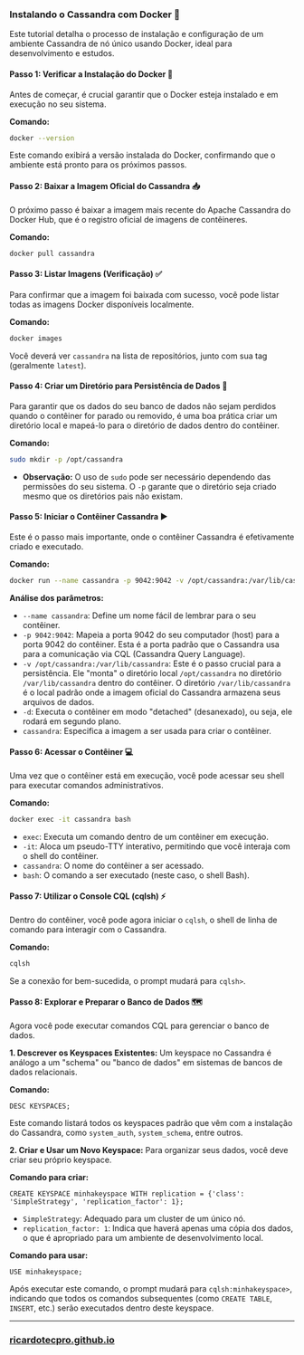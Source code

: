 ### **Instalando o Cassandra com Docker 🚀**

Este tutorial detalha o processo de instalação e configuração de um ambiente Cassandra de nó único usando Docker, ideal para desenvolvimento e estudos.

#### **Passo 1: Verificar a Instalação do Docker 🧐**

Antes de começar, é crucial garantir que o Docker esteja instalado e em execução no seu sistema.

**Comando:**

```bash
docker --version
```

Este comando exibirá a versão instalada do Docker, confirmando que o ambiente está pronto para os próximos passos.

#### **Passo 2: Baixar a Imagem Oficial do Cassandra 📥**

O próximo passo é baixar a imagem mais recente do Apache Cassandra do Docker Hub, que é o registro oficial de imagens de contêineres.

**Comando:**

```bash
docker pull cassandra
```

#### **Passo 3: Listar Imagens (Verificação) ✅**

Para confirmar que a imagem foi baixada com sucesso, você pode listar todas as imagens Docker disponíveis localmente.

**Comando:**

```bash
docker images
```

Você deverá ver `cassandra` na lista de repositórios, junto com sua tag (geralmente `latest`).

#### **Passo 4: Criar um Diretório para Persistência de Dados 📂**

Para garantir que os dados do seu banco de dados não sejam perdidos quando o contêiner for parado ou removido, é uma boa prática criar um diretório local e mapeá-lo para o diretório de dados dentro do contêiner.

**Comando:**

```bash
sudo mkdir -p /opt/cassandra
```

  * **Observação:** O uso de `sudo` pode ser necessário dependendo das permissões do seu sistema. O `-p` garante que o diretório seja criado mesmo que os diretórios pais não existam.

#### **Passo 5: Iniciar o Contêiner Cassandra ▶️**

Este é o passo mais importante, onde o contêiner Cassandra é efetivamente criado e executado.

**Comando:**

```bash
docker run --name cassandra -p 9042:9042 -v /opt/cassandra:/var/lib/cassandra -d cassandra
```

**Análise dos parâmetros:**

  * `--name cassandra`: Define um nome fácil de lembrar para o seu contêiner.
  * `-p 9042:9042`: Mapeia a porta 9042 do seu computador (host) para a porta 9042 do contêiner. Esta é a porta padrão que o Cassandra usa para a comunicação via CQL (Cassandra Query Language).
  * `-v /opt/cassandra:/var/lib/cassandra`: Este é o passo crucial para a persistência. Ele "monta" o diretório local `/opt/cassandra` no diretório `/var/lib/cassandra` dentro do contêiner. O diretório `/var/lib/cassandra` é o local padrão onde a imagem oficial do Cassandra armazena seus arquivos de dados.
  * `-d`: Executa o contêiner em modo "detached" (desanexado), ou seja, ele rodará em segundo plano.
  * `cassandra`: Especifica a imagem a ser usada para criar o contêiner.

#### **Passo 6: Acessar o Contêiner 💻**

Uma vez que o contêiner está em execução, você pode acessar seu shell para executar comandos administrativos.

**Comando:**

```bash
docker exec -it cassandra bash
```

  * `exec`: Executa um comando dentro de um contêiner em execução.
  * `-it`: Aloca um pseudo-TTY interativo, permitindo que você interaja com o shell do contêiner.
  * `cassandra`: O nome do contêiner a ser acessado.
  * `bash`: O comando a ser executado (neste caso, o shell Bash).

#### **Passo 7: Utilizar o Console CQL (cqlsh) ⚡**

Dentro do contêiner, você pode agora iniciar o `cqlsh`, o shell de linha de comando para interagir com o Cassandra.

**Comando:**

```bash
cqlsh
```

Se a conexão for bem-sucedida, o prompt mudará para `cqlsh>`.

#### **Passo 8: Explorar e Preparar o Banco de Dados 🗺️**

Agora você pode executar comandos CQL para gerenciar o banco de dados.

**1. Descrever os Keyspaces Existentes:**
Um keyspace no Cassandra é análogo a um "schema" ou "banco de dados" em sistemas de bancos de dados relacionais.

**Comando:**

```cql
DESC KEYSPACES;
```

Este comando listará todos os keyspaces padrão que vêm com a instalação do Cassandra, como `system_auth`, `system_schema`, entre outros.

**2. Criar e Usar um Novo Keyspace:**
Para organizar seus dados, você deve criar seu próprio keyspace.

**Comando para criar:**

```cql
CREATE KEYSPACE minhakeyspace WITH replication = {'class': 'SimpleStrategy', 'replication_factor': 1};
```

  * `SimpleStrategy`: Adequado para um cluster de um único nó.
  * `replication_factor: 1`: Indica que haverá apenas uma cópia dos dados, o que é apropriado para um ambiente de desenvolvimento local.

**Comando para usar:**

```cql
USE minhakeyspace;
```

Após executar este comando, o prompt mudará para `cqlsh:minhakeyspace>`, indicando que todos os comandos subsequentes (como `CREATE TABLE`, `INSERT`, etc.) serão executados dentro deste keyspace.

---

### [ricardotecpro.github.io](https://ricardotecpro.github.io/)

